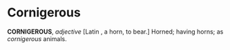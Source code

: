 # Cornigerous

**CORNIGEROUS**, _adjective_ \[Latin , a horn, to bear.\] Horned; having horns; as _cornigerous_ animals.